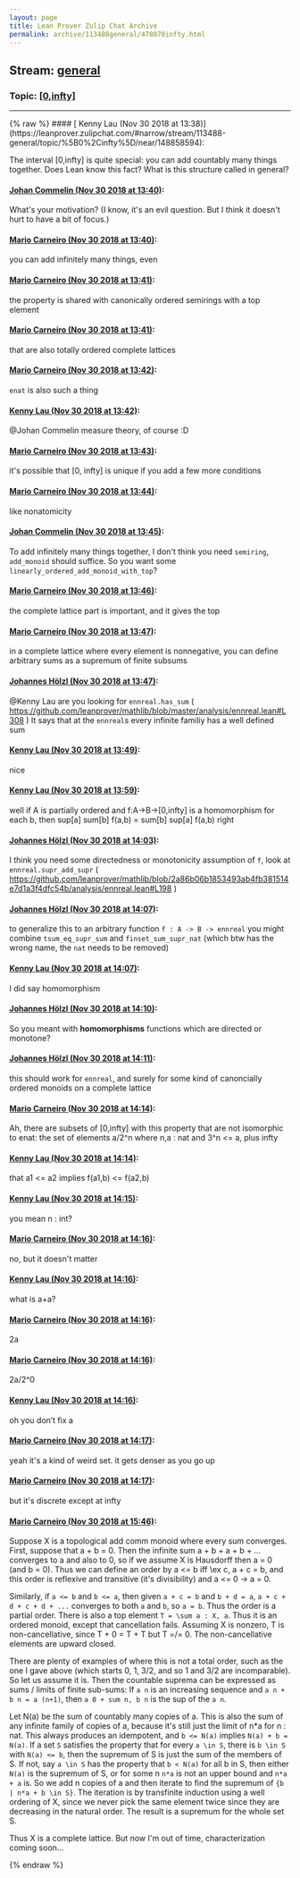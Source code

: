 ```yaml
---
layout: page
title: Lean Prover Zulip Chat Archive 
permalink: archive/113488general/478070infty.html
---
```


## Stream: [general](https://leanprover-community.github.io/archive/113488general/index.html)
### Topic: [[0,infty]](https://leanprover-community.github.io/archive/113488general/478070infty.html)

---

<base href="https://leanprover.zulipchat.com">
{% raw %}
#### [ Kenny Lau (Nov 30 2018 at 13:38)](https://leanprover.zulipchat.com/#narrow/stream/113488-general/topic/%5B0%2Cinfty%5D/near/148858594):
<p>The interval [0,infty] is quite special: you can add countably many things together. Does Lean know this fact? What is this structure called in general?</p>

#### [ Johan Commelin (Nov 30 2018 at 13:40)](https://leanprover.zulipchat.com/#narrow/stream/113488-general/topic/%5B0%2Cinfty%5D/near/148858663):
<p>What's your motivation? (I know, it's an evil question. But I think it doesn't hurt to have a bit of focus.)</p>

#### [ Mario Carneiro (Nov 30 2018 at 13:40)](https://leanprover.zulipchat.com/#narrow/stream/113488-general/topic/%5B0%2Cinfty%5D/near/148858669):
<p>you can add infinitely many things, even</p>

#### [ Mario Carneiro (Nov 30 2018 at 13:41)](https://leanprover.zulipchat.com/#narrow/stream/113488-general/topic/%5B0%2Cinfty%5D/near/148858682):
<p>the property is shared with canonically ordered semirings with a top element</p>

#### [ Mario Carneiro (Nov 30 2018 at 13:41)](https://leanprover.zulipchat.com/#narrow/stream/113488-general/topic/%5B0%2Cinfty%5D/near/148858686):
<p>that are also totally ordered complete lattices</p>

#### [ Mario Carneiro (Nov 30 2018 at 13:42)](https://leanprover.zulipchat.com/#narrow/stream/113488-general/topic/%5B0%2Cinfty%5D/near/148858740):
<p><code>enat</code> is also such a thing</p>

#### [ Kenny Lau (Nov 30 2018 at 13:42)](https://leanprover.zulipchat.com/#narrow/stream/113488-general/topic/%5B0%2Cinfty%5D/near/148858753):
<p><span class="user-mention" data-user-id="112680">@Johan Commelin</span> measure theory, of course :D</p>

#### [ Mario Carneiro (Nov 30 2018 at 13:43)](https://leanprover.zulipchat.com/#narrow/stream/113488-general/topic/%5B0%2Cinfty%5D/near/148858784):
<p>it's possible that [0, infty] is unique if you add a few more conditions</p>

#### [ Mario Carneiro (Nov 30 2018 at 13:44)](https://leanprover.zulipchat.com/#narrow/stream/113488-general/topic/%5B0%2Cinfty%5D/near/148858828):
<p>like nonatomicity</p>

#### [ Johan Commelin (Nov 30 2018 at 13:45)](https://leanprover.zulipchat.com/#narrow/stream/113488-general/topic/%5B0%2Cinfty%5D/near/148858861):
<p>To add infinitely many things together, I don't think you need <code>semiring</code>, <code>add_monoid</code> should suffice. So you want some <code>linearly_ordered_add_monoid_with_top</code>?</p>

#### [ Mario Carneiro (Nov 30 2018 at 13:46)](https://leanprover.zulipchat.com/#narrow/stream/113488-general/topic/%5B0%2Cinfty%5D/near/148858914):
<p>the complete lattice part is important, and it gives the top</p>

#### [ Mario Carneiro (Nov 30 2018 at 13:47)](https://leanprover.zulipchat.com/#narrow/stream/113488-general/topic/%5B0%2Cinfty%5D/near/148858930):
<p>in a complete lattice where every element is nonnegative, you can define arbitrary sums as a supremum of finite subsums</p>

#### [ Johannes Hölzl (Nov 30 2018 at 13:47)](https://leanprover.zulipchat.com/#narrow/stream/113488-general/topic/%5B0%2Cinfty%5D/near/148858935):
<p><span class="user-mention" data-user-id="110064">@Kenny Lau</span> are you looking for <code>ennreal.has_sum</code> ( <a href="https://github.com/leanprover/mathlib/blob/master/analysis/ennreal.lean#L308" target="_blank" title="https://github.com/leanprover/mathlib/blob/master/analysis/ennreal.lean#L308">https://github.com/leanprover/mathlib/blob/master/analysis/ennreal.lean#L308</a> ) It says that at the <code>ennreal</code>s every infinite familiy has a well defined sum</p>

#### [ Kenny Lau (Nov 30 2018 at 13:49)](https://leanprover.zulipchat.com/#narrow/stream/113488-general/topic/%5B0%2Cinfty%5D/near/148858999):
<p>nice</p>

#### [ Kenny Lau (Nov 30 2018 at 13:59)](https://leanprover.zulipchat.com/#narrow/stream/113488-general/topic/%5B0%2Cinfty%5D/near/148859458):
<p>well if A is partially ordered and f:A-&gt;B-&gt;[0,infty] is a homomorphism for each b, then sup[a] sum[b] f(a,b) = sum[b] sup[a] f(a,b) right</p>

#### [ Johannes Hölzl (Nov 30 2018 at 14:03)](https://leanprover.zulipchat.com/#narrow/stream/113488-general/topic/%5B0%2Cinfty%5D/near/148859649):
<p>I think you need some directedness or monotonicity assumption of <code>f</code>, look at <code>ennreal.supr_add_supr</code> ( <a href="https://github.com/leanprover/mathlib/blob/2a86b06b1853493ab4fb381514e7d1a3f4dfc54b/analysis/ennreal.lean#L198" target="_blank" title="https://github.com/leanprover/mathlib/blob/2a86b06b1853493ab4fb381514e7d1a3f4dfc54b/analysis/ennreal.lean#L198">https://github.com/leanprover/mathlib/blob/2a86b06b1853493ab4fb381514e7d1a3f4dfc54b/analysis/ennreal.lean#L198</a>  )</p>

#### [ Johannes Hölzl (Nov 30 2018 at 14:07)](https://leanprover.zulipchat.com/#narrow/stream/113488-general/topic/%5B0%2Cinfty%5D/near/148859855):
<p>to generalize this to an arbitrary function <code>f : A -&gt; B -&gt; ennreal</code> you might combine <code>tsum_eq_supr_sum</code> and <code>finset_sum_supr_nat</code> (which btw has the wrong name, the <code>nat</code> needs to be removed)</p>

#### [ Kenny Lau (Nov 30 2018 at 14:07)](https://leanprover.zulipchat.com/#narrow/stream/113488-general/topic/%5B0%2Cinfty%5D/near/148859868):
<p>I did say homomorphism</p>

#### [ Johannes Hölzl (Nov 30 2018 at 14:10)](https://leanprover.zulipchat.com/#narrow/stream/113488-general/topic/%5B0%2Cinfty%5D/near/148860004):
<p>So you meant with <strong>homomorphisms</strong> functions which are directed or monotone?</p>

#### [ Johannes Hölzl (Nov 30 2018 at 14:11)](https://leanprover.zulipchat.com/#narrow/stream/113488-general/topic/%5B0%2Cinfty%5D/near/148860043):
<p>this should work for <code>ennreal</code>, and surely for some kind of canoncially ordered monoids on a complete lattice</p>

#### [ Mario Carneiro (Nov 30 2018 at 14:14)](https://leanprover.zulipchat.com/#narrow/stream/113488-general/topic/%5B0%2Cinfty%5D/near/148860209):
<p>Ah, there are subsets of [0,infty] with this property that are not isomorphic to enat: the set of elements a/2^n where n,a : nat and 3^n &lt;= a, plus infty</p>

#### [ Kenny Lau (Nov 30 2018 at 14:14)](https://leanprover.zulipchat.com/#narrow/stream/113488-general/topic/%5B0%2Cinfty%5D/near/148860212):
<p>that a1 &lt;= a2 implies f(a1,b) &lt;= f(a2,b)</p>

#### [ Kenny Lau (Nov 30 2018 at 14:15)](https://leanprover.zulipchat.com/#narrow/stream/113488-general/topic/%5B0%2Cinfty%5D/near/148860242):
<p>you mean n : int?</p>

#### [ Mario Carneiro (Nov 30 2018 at 14:16)](https://leanprover.zulipchat.com/#narrow/stream/113488-general/topic/%5B0%2Cinfty%5D/near/148860291):
<p>no, but it doesn't matter</p>

#### [ Kenny Lau (Nov 30 2018 at 14:16)](https://leanprover.zulipchat.com/#narrow/stream/113488-general/topic/%5B0%2Cinfty%5D/near/148860301):
<p>what is a+a?</p>

#### [ Mario Carneiro (Nov 30 2018 at 14:16)](https://leanprover.zulipchat.com/#narrow/stream/113488-general/topic/%5B0%2Cinfty%5D/near/148860303):
<p>2a</p>

#### [ Mario Carneiro (Nov 30 2018 at 14:16)](https://leanprover.zulipchat.com/#narrow/stream/113488-general/topic/%5B0%2Cinfty%5D/near/148860307):
<p>2a/2^0</p>

#### [ Kenny Lau (Nov 30 2018 at 14:16)](https://leanprover.zulipchat.com/#narrow/stream/113488-general/topic/%5B0%2Cinfty%5D/near/148860309):
<p>oh you don’t fix a</p>

#### [ Mario Carneiro (Nov 30 2018 at 14:17)](https://leanprover.zulipchat.com/#narrow/stream/113488-general/topic/%5B0%2Cinfty%5D/near/148860329):
<p>yeah it's a kind of weird set. it gets denser as you go up</p>

#### [ Mario Carneiro (Nov 30 2018 at 14:17)](https://leanprover.zulipchat.com/#narrow/stream/113488-general/topic/%5B0%2Cinfty%5D/near/148860334):
<p>but it's discrete except at infty</p>

#### [ Mario Carneiro (Nov 30 2018 at 15:46)](https://leanprover.zulipchat.com/#narrow/stream/113488-general/topic/%5B0%2Cinfty%5D/near/148865420):
<p>Suppose X is a topological add comm monoid where every sum converges. First, suppose that a + b = 0. Then the infinite sum a + b + a + b + ... converges to a and also to 0, so if we assume X is Hausdorff then a = 0 (and b = 0). Thus we can define an order by a &lt;= b iff \ex c, a + c = b, and this order is reflexive and transitive (it's divisibility) and a &lt;= 0 -&gt; a = 0.</p>
<p>Similarly, if <code>a &lt;= b</code> and <code>b &lt;= a</code>, then given <code>a + c = b</code> and <code>b + d = a</code>, <code>a + c + d + c + d + ...</code> converges to both <code>a</code> and <code>b</code>, so <code>a = b</code>. Thus the order is a partial order. There is also a top element <code>T = \sum a : X, a</code>. Thus it is an ordered monoid, except that cancellation fails. Assuming X is nonzero, T is non-cancellative, since T + 0 = T + T but T =/= 0. The non-cancellative elements are upward closed.</p>
<p>There are plenty of examples of where this is not a total order, such as the one I gave above (which starts 0, 1, 3/2, and so 1 and 3/2 are incomparable). So let us assume it is. Then the countable suprema can be expressed as sums / limits of finite sub-sums: If <code>a n</code> is an increasing sequence and <code>a n + b n = a (n+1)</code>, then <code>a 0 + sum n, b n</code> is the sup of the <code>a n</code>.</p>
<p>Let N(a) be the sum of countably many copies of a. This is also the sum of any infinite family of copies of a, because it's still just the limit of n*a for n : nat. This always produces an idempotent, and <code>b &lt;= N(a)</code> implies <code>N(a) + b = N(a)</code>. If a set <code>S</code> satisfies the property that for every <code>a \in S</code>, there is <code>b \in S</code> with <code>N(a) &lt;= b</code>, then the supremum of S is just the sum of the members of S. If not, say <code>a \in S</code> has the property that <code>b &lt; N(a)</code> for all b in S, then either <code>N(a)</code> is the supremum of S, or for some n <code>n*a</code> is not an upper bound and <code>n*a + a</code> is. So we add n copies of a and then iterate to find the supremum of <code>{b | n*a + b \in S}</code>. The iteration is by transfinite induction using a well ordering of X, since we never pick the same element twice since they are decreasing in the natural order. The result is a supremum for the whole set S.</p>
<p>Thus X is a complete lattice. But now I'm out of time, characterization coming soon...</p>


{% endraw %}
